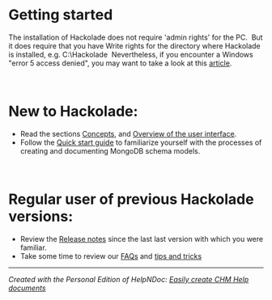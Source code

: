 # Getting started

The installation of Hackolade does not require 'admin rights' for the PC.&nbsp; But it does require that you have Write rights for the directory where Hackolade is installed, e.g. C:\\Hackolade&nbsp; Nevertheless, if you encounter a Windows "error 5 access denied", you may want to take a look at this [article](<https://appuals.com/fix-error-5-access-denied-windows-10/> "target=\"\_blank\"").

&nbsp;

# New to Hackolade: #

* Read the sections [Concepts](<Concepts.md>), and [Overview of the user interface](<Overviewofuserinterface.md>).
* Follow the [Quick start guide](<Quickstartguide.md>) to familiarize yourself with the processes of creating and documenting MongoDB schema models.

&nbsp;

# Regular user of previous Hackolade versions: #

* Review the [Release notes](<Releasenotes.md>) since the last last version with which you were familiar.
* Take some time to review our [FAQs](<FAQandtroubleshooting.md>) and [tips and tricks](<Tipsandtricks.md>)


***
_Created with the Personal Edition of HelpNDoc: [Easily create CHM Help documents](<https://www.helpndoc.com/feature-tour>)_
